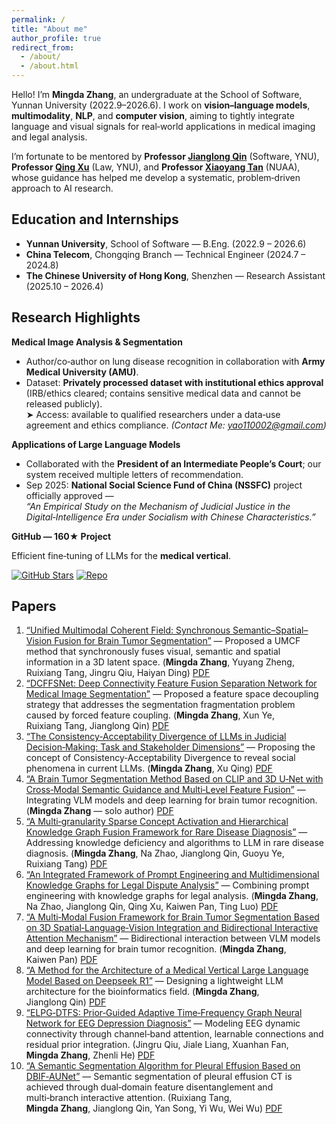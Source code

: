 ```yaml
---
permalink: /
title: "About me"
author_profile: true
redirect_from: 
  - /about/
  - /about.html
---
```


Hello! I’m **Mingda Zhang**, an undergraduate at the School of Software, Yunnan University (2022.9–2026.6). I work on **vision–language models**, **multimodality**, **NLP**, and **computer vision**, aiming to tightly integrate language and visual signals for real‑world applications in medical imaging and legal analysis.

I’m fortunate to be mentored by **Professor [Jianglong Qin](http://www.sei.ynu.edu.cn/info/1023/1448.htm)** (Software, YNU), **Professor [Qing Xu](http://www.law.ynu.edu.cn/info/1143/3322.htm)** (Law, YNU), and **Professor [Xiaoyang Tan](http://parnec.nuaa.edu.cn/xtan/)** (NUAA), whose guidance has helped me develop a systematic, problem‑driven approach to AI research.

## Education and Internships

- **Yunnan University**, School of Software — B.Eng. (2022.9 – 2026.6)
- **China Telecom**, Chongqing Branch — Technical Engineer (2024.7 – 2024.8)
- **The Chinese University of Hong Kong**, Shenzhen — Research Assistant (2025.10 – 2026.4)

## Research Highlights

**Medical Image Analysis & Segmentation**

- Author/co‑author on lung disease recognition in collaboration with **Army Medical University (AMU)**.
- Dataset: **Privately processed dataset with institutional ethics approval** (IRB/ethics cleared; contains sensitive medical data and cannot be released publicly).  
  ➤ Access: available to qualified researchers under a data‑use agreement and ethics compliance. *(Contact Me: yao110002@gmail.com)*

**Applications of Large Language Models**

- Collaborated with the **President of an Intermediate People’s Court**; our system received multiple letters of recommendation.
- Sep 2025: **National Social Science Fund of China (NSSFC)** project officially approved —  
  *“An Empirical Study on the Mechanism of Judicial Justice in the Digital‑Intelligence Era under Socialism with Chinese Characteristics.”*

**GitHub — 160★ Project**

Efficient fine‑tuning of LLMs for the **medical vertical**.

[![GitHub Stars](https://img.shields.io/github/stars/beita6969/DeepSeek-R1-Distill-Qwen-32B-Medical-Fine-tune?style=social)](https://github.com/beita6969/DeepSeek-R1-Distill-Qwen-32B-Medical-Fine-tune)
[![Repo](https://img.shields.io/badge/Repo-DeepSeek--R1--Distill--Qwen--32B--Medical--Fine--tune-black)](https://github.com/beita6969/DeepSeek-R1-Distill-Qwen-32B-Medical-Fine-tune)

## Papers

1. [“Unified Multimodal Coherent Field: Synchronous Semantic–Spatial–Vision Fusion for Brain Tumor Segmentation”](../paper/1.pdf) — Proposed a UMCF method that synchronously fuses visual, semantic and spatial information in a 3D latent space. (**Mingda Zhang**, Yuyang Zheng, Ruixiang Tang, Jingru Qiu, Haiyan Ding) [PDF](../paper/1.pdf)
2. [“DCFFSNet: Deep Connectivity Feature Fusion Separation Network for Medical Image Segmentation”](../paper/2.pdf) — Proposed a feature space decoupling strategy that addresses the segmentation fragmentation problem caused by forced feature coupling. (**Mingda Zhang**, Xun Ye, Ruixiang Tang, Jianglong Qin) [PDF](../paper/2.pdf)
3. [“The Consistency‑Acceptability Divergence of LLMs in Judicial Decision‑Making: Task and Stakeholder Dimensions”](../paper/3.pdf) — Proposing the concept of Consistency‑Acceptability Divergence to reveal social phenomena in current LLMs. (**Mingda Zhang**, Xu Qing) [PDF](../paper/3.pdf)
4. [“A Brain Tumor Segmentation Method Based on CLIP and 3D U‑Net with Cross‑Modal Semantic Guidance and Multi‑Level Feature Fusion”](../paper/4.pdf) — Integrating VLM models and deep learning for brain tumor recognition. (**Mingda Zhang** — solo author) [PDF](../paper/4.pdf)
5. [“A Multi‑granularity Sparse Concept Activation and Hierarchical Knowledge Graph Fusion Framework for Rare Disease Diagnosis”](../paper/5.pdf) — Addressing knowledge deficiency and algorithms to LLM in rare disease diagnosis. (**Mingda Zhang**, Na Zhao, Jianglong Qin, Guoyu Ye, Ruixiang Tang) [PDF](../paper/5.pdf)
6. [“An Integrated Framework of Prompt Engineering and Multidimensional Knowledge Graphs for Legal Dispute Analysis”](../paper/6.pdf) — Combining prompt engineering with knowledge graphs for legal analysis. (**Mingda Zhang**, Na Zhao, Jianglong Qin, Qing Xu, Kaiwen Pan, Ting Luo) [PDF](../paper/6.pdf)
7. [“A Multi‑Modal Fusion Framework for Brain Tumor Segmentation Based on 3D Spatial‑Language‑Vision Integration and Bidirectional Interactive Attention Mechanism”](../paper/7.pdf) — Bidirectional interaction between VLM models and deep learning for brain tumor recognition. (**Mingda Zhang**, Kaiwen Pan) [PDF](../paper/7.pdf)
8. [“A Method for the Architecture of a Medical Vertical Large Language Model Based on Deepseek R1”](../paper/8.pdf) — Designing a lightweight LLM architecture for the bioinformatics field. (**Mingda Zhang**, Jianglong Qin) [PDF](../paper/8.pdf)
9. [“ELPG‑DTFS: Prior‑Guided Adaptive Time‑Frequency Graph Neural Network for EEG Depression Diagnosis”](../paper/9.pdf) — Modeling EEG dynamic connectivity through channel‑band attention, learnable connections and residual prior integration. (Jingru Qiu, Jiale Liang, Xuanhan Fan, **Mingda Zhang**, Zhenli He) [PDF](../paper/9.pdf)
10. [“A Semantic Segmentation Algorithm for Pleural Effusion Based on DBIF‑AUNet”](../paper/10.pdf) — Semantic segmentation of pleural effusion CT is achieved through dual‑domain feature disentanglement and multi‑branch interactive attention. (Ruixiang Tang, **Mingda Zhang**, Jianglong Qin, Yan Song, Yi Wu, Wei Wu) [PDF](../paper/10.pdf)
